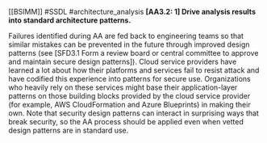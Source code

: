 [[BSIMM]] #SSDL #architecture_analysis
**[AA3.2: 1] Drive analysis results into standard architecture patterns.**


Failures identified during AA are fed back to engineering teams so that similar mistakes can be prevented in the future through improved design patterns (see [SFD3.1 Form a review board or central committee to approve and maintain secure design patterns]). Cloud service providers have learned a lot about how their platforms and services fail to resist attack and have codified this experience into patterns for secure use. Organizations who heavily rely on these services might base their application-layer patterns on those building blocks provided by the cloud service provider (for example, AWS CloudFormation and Azure Blueprints) in making their own. Note that security design patterns can interact in surprising ways that break security, so the AA process should be applied even when vetted design patterns are in standard use.


